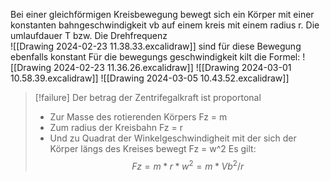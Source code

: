 Bei einer gleichförmigen Kreisbewegung bewegt sich ein Körper mit einer konstanten bahngeschwindigkeit vb auf einem kreis mit einem radius r.  Die umlaufdauer T bzw. Die Drehfrequenz  
![[Drawing 2024-02-23 11.38.33.excalidraw]]
sind für diese Bewegung ebenfalls konstant
Für die bewegungs geschwindigkeit kilt die Formel:
![[Drawing 2024-02-23 11.36.26.excalidraw]]
![[Drawing 2024-03-01 10.58.39.excalidraw]]
![[Drawing 2024-03-05 10.43.52.excalidraw]]

> [!failure] Der betrag der Zentrifegalkraft ist proportonal
> - Zur Masse des rotierenden Körpers Fz = m
> - Zum radius der Kreisbahn Fz = r
> - Und zu Quadrat der Winkelgeschwindigheit mit der sich der Körper längs des Kreises bewegt Fz = w^2
> Es gilt:
$$ Fz = m*r*w^2 = m * Vb^2/r  $$
